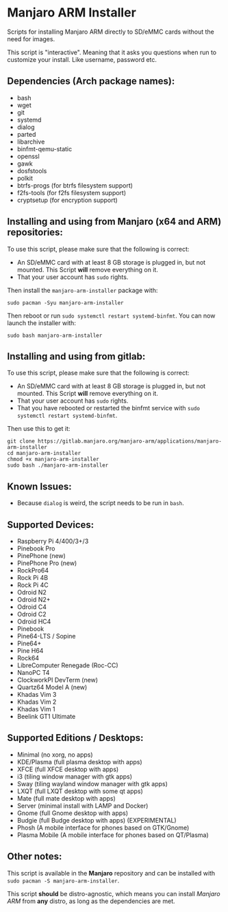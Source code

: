 # Manjaro ARM Installer

Scripts for installing Manjaro ARM directly to SD/eMMC cards without the need for images.

This script is "interactive". Meaning that it asks you questions when run to customize your install. Like username, password etc.


## Dependencies (Arch package names):
* bash
* wget
* git
* systemd
* dialog
* parted
* libarchive
* binfmt-qemu-static
* openssl
* gawk
* dosfstools
* polkit
* btrfs-progs (for btrfs filesystem support)
* f2fs-tools (for f2fs filesystem support)
* cryptsetup (for encryption support)

## Installing and using from Manjaro (x64 and ARM) repositories:
To use this script, please make sure that the following is correct:

* An SD/eMMC card with at least 8 GB storage is plugged in, but not mounted. This Script **will** remove everything on it.
* That your user account has `sudo` rights.

Then install the `manjaro-arm-installer` package with:
```
sudo pacman -Syu manjaro-arm-installer
```
Then reboot or run `sudo systemctl restart systemd-binfmt`. You can now launch the installer with:
```
sudo bash manjaro-arm-installer
```


## Installing and using from gitlab:
To use this script, please make sure that the following is correct:

* An SD/eMMC card with at least 8 GB storage is plugged in, but not mounted. This Script **will** remove everything on it.
* That your user account has `sudo` rights.
* That you have rebooted or restarted the binfmt service with `sudo systemctl restart systemd-binfmt`.

Then use this to get it:
```
git clone https://gitlab.manjaro.org/manjaro-arm/applications/manjaro-arm-installer
cd manjaro-arm-installer
chmod +x manjaro-arm-installer
sudo bash ./manjaro-arm-installer
```

## Known Issues:
* Because `dialog` is weird, the script needs to be run in `bash`.

## Supported Devices:
* Raspberry Pi 4/400/3+/3
* Pinebook Pro
* PinePhone (new)
* PinePhone Pro (new)
* RockPro64
* Rock Pi 4B
* Rock Pi 4C
* Odroid N2
* Odroid N2+
* Odroid C4
* Odroid C2
* Odroid HC4
* Pinebook
* Pine64-LTS / Sopine
* Pine64+
* Pine H64
* Rock64
* LibreComputer Renegade (Roc-CC)
* NanoPC T4
* ClockworkPI DevTerm (new)
* Quartz64 Model A (new)
* Khadas Vim 3
* Khadas Vim 2
* Khadas Vim 1
* Beelink GT1 Ultimate

## Supported Editions / Desktops:
* Minimal (no xorg, no apps)
* KDE/Plasma (full plasma desktop with apps)
* XFCE (full XFCE desktop with apps)
* i3 (tiling window manager with gtk apps)
* Sway (tiling wayland window manager with gtk apps)
* LXQT (full LXQT desktop with some qt apps)
* Mate (full mate desktop with apps)
* Server (minimal install with LAMP and Docker)
* Gnome (full Gnome desktop with apps)
* Budgie (full Budge desktop with apps) (EXPERIMENTAL)
* Phosh (A mobile interface for phones based on GTK/Gnome)
* Plasma Mobile (A mobile interface for phones based on QT/Plasma)

## Other notes:
This script is available in the **Manjaro** repository and can be installed with `sudo pacman -S manjaro-arm-installer`.

This script **should** be distro-agnostic, which means you can install *Manjaro ARM* from **any** distro, as long as the dependencies are met.
